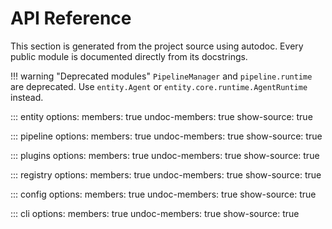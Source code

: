 # API Reference

This section is generated from the project source using autodoc. Every public
module is documented directly from its docstrings.

!!! warning "Deprecated modules"
    ``PipelineManager`` and ``pipeline.runtime`` are deprecated. Use
    ``entity.Agent`` or ``entity.core.runtime.AgentRuntime`` instead.

::: entity
    options:
        members: true
        undoc-members: true
        show-source: true

::: pipeline
    options:
        members: true
        undoc-members: true
        show-source: true

::: plugins
    options:
        members: true
        undoc-members: true
        show-source: true

::: registry
    options:
        members: true
        undoc-members: true
        show-source: true

::: config
    options:
        members: true
        undoc-members: true
        show-source: true

::: cli
    options:
        members: true
        undoc-members: true
        show-source: true
